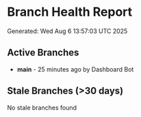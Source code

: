 # Branch Health Report
Generated: Wed Aug  6 13:57:03 UTC 2025

## Active Branches
- **main** - 25 minutes ago by Dashboard Bot

## Stale Branches (>30 days)
No stale branches found
